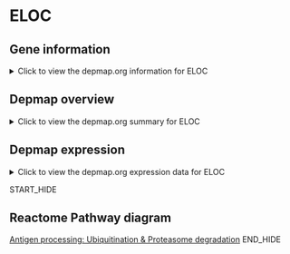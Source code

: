 <h1>ELOC</h1>

<h2>Gene information</h2>
<details>
  <summary>Click to view the depmap.org information for ELOC</summary>
  <iframe src="https://depmap.org/portal/gene/ELOC?tab=about" style="border:none;width:100%;height:800px"></iframe>
</details>

<h2>Depmap overview</h2>
<details>
  <summary>Click to view the depmap.org summary for ELOC</summary>
  <iframe src="https://depmap.org/portal/gene/ELOC?tab=overview" style="border:none;width:100%;height:800px"></iframe>
</details>

<h2>Depmap expression</h2>
<details>
  <summary>Click to view the depmap.org expression data for ELOC</summary>
  <iframe src="https://depmap.org/portal/gene/ELOC?tab=characterization" style="border:none;width:100%;height:800px"></iframe>
</details>


START_HIDE
<h2>Reactome Pathway diagram</h2>
<a href="https://reactome.org/PathwayBrowser/#/R-HSA-983168">Antigen processing: Ubiquitination & Proteasome degradation</a>
END_HIDE


